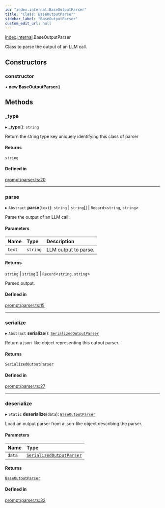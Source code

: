 ```yaml
---
id: "index.internal.BaseOutputParser"
title: "Class: BaseOutputParser"
sidebar_label: "BaseOutputParser"
custom_edit_url: null
---
```


[index](../modules/).[internal](../modules/.internal).BaseOutputParser

Class to parse the output of an LLM call.

## Constructors

### constructor

• **new BaseOutputParser**()

## Methods

### \_type

▸ **_type**(): `string`

Return the string type key uniquely identifying this class of parser

#### Returns

`string`

#### Defined in

[prompt/parser.ts:20](https://github.com/hwchase17/langchainjs/blob/46f8b74/langchain/prompt/parser.ts#L20)

___

### parse

▸ `Abstract` **parse**(`text`): `string` \| `string`[] \| `Record`<`string`, `string`\>

Parse the output of an LLM call.

#### Parameters

| Name | Type | Description |
| :------ | :------ | :------ |
| `text` | `string` | LLM output to parse. |

#### Returns

`string` \| `string`[] \| `Record`<`string`, `string`\>

Parsed output.

#### Defined in

[prompt/parser.ts:15](https://github.com/hwchase17/langchainjs/blob/46f8b74/langchain/prompt/parser.ts#L15)

___

### serialize

▸ `Abstract` **serialize**(): [`SerializedOutputParser`](../modules/.internal#serializedoutputparser)

Return a json-like object representing this output parser.

#### Returns

[`SerializedOutputParser`](../modules/.internal#serializedoutputparser)

#### Defined in

[prompt/parser.ts:27](https://github.com/hwchase17/langchainjs/blob/46f8b74/langchain/prompt/parser.ts#L27)

___

### deserialize

▸ `Static` **deserialize**(`data`): [`BaseOutputParser`](.internal.BaseOutputParser)

Load an output parser from a json-like object describing the parser.

#### Parameters

| Name | Type |
| :------ | :------ |
| `data` | [`SerializedOutputParser`](../modules/.internal#serializedoutputparser) |

#### Returns

[`BaseOutputParser`](.internal.BaseOutputParser)

#### Defined in

[prompt/parser.ts:32](https://github.com/hwchase17/langchainjs/blob/46f8b74/langchain/prompt/parser.ts#L32)
